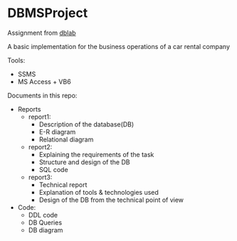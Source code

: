 # DBMSProject

Assignment from [dblab](http://web.dbnet.ntua.gr/en/home.html)

A basic implementation for the business operations of a car rental company

Tools:
* SSMS
* MS Access + VB6

Documents in this repo:
* Reports 
    * report1:
        * Description of the database(DB)
        * E-R diagram
        * Relational diagram
    * report2:
        * Explaining the requirements of the task
        * Structure and design of the DB
        * SQL code
    * report3:
        * Technical report
        * Explanation of tools & technologies used
        * Design of the DB from the technical point of view
* Code:
  * DDL code
  * DB Queries
  * DB diagram


